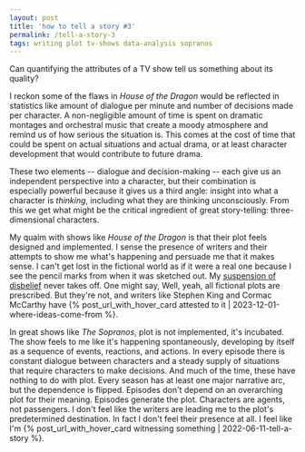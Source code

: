 ```yaml
---
layout: post
title: 'how to tell a story #3'
permalink: /tell-a-story-3
tags: writing plot tv-shows data-analysis sopranos
---
```


Can quantifying the attributes of a TV show tell us something about its quality?
<!--more-->
I reckon some of the flaws in _House of the Dragon_ would be reflected in statistics like amount of dialogue per minute and number of decisions made per character.
A non-negligible amount of time is spent on dramatic montages and orchestral music that create a moody atmosphere and remind us of how serious the situation is.
This comes at the cost of time that could be spent on actual situations and actual drama, or at least character development that would contribute to future drama.

These two elements -- dialogue and decision-making -- each give us an independent perspective into a character, but their combination is especially powerful because it gives us a third angle: insight into what a character is _thinking_, including what they are thinking unconsciously.
From this we get what might be the critical ingredient of great story-telling: three-dimensional characters.

My qualm with shows like _House of the Dragon_ is that their plot feels designed and implemented.
I sense the presence of writers and their attempts to show me what's happening and persuade me that it makes sense.
I can't get lost in the fictional world as if it were a real one because I see the pencil marks from when it was sketched out.
My [suspension of disbelief](https://omni.wikiwand.com/en/articles/Suspension_of_disbelief) never takes off.
One might say, Well, yeah, all fictional plots are prescribed.
But they're not, and writers like Stephen King and Cormac McCarthy have {% post_url_with_hover_card attested to it | 2023-12-01-where-ideas-come-from %}.

In great shows like _The Sopranos_, plot is not implemented, it's incubated.
The show feels to me like it's happening spontaneously, developing by itself as a sequence of events, reactions, and actions.
In every episode there is constant dialogue between characters and a steady supply of situations that require characters to make decisions.
And much of the time, these have nothing to do with plot.
Every season has at least one major narrative arc, but the dependence is flipped.
Episodes don't depend on an overarching plot for their meaning.
Episodes generate the plot.
Characters are agents, not passengers.
I don't feel like the writers are leading me to the plot's predetermined destination.
In fact I don't feel their presence at all.
I feel like I'm {% post_url_with_hover_card witnessing something | 2022-06-11-tell-a-story %}.
